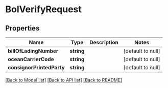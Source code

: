 # BolVerifyRequest

## Properties
Name | Type | Description | Notes
------------ | ------------- | ------------- | -------------
**billOfLadingNumber** | **string** |  | [default to null]
**oceanCarrierCode** | **string** |  | [default to null]
**consignorPrintedParty** | **string** |  | [default to null]

[[Back to Model list]](../README.md#documentation-for-models) [[Back to API list]](../README.md#documentation-for-api-endpoints) [[Back to README]](../README.md)


